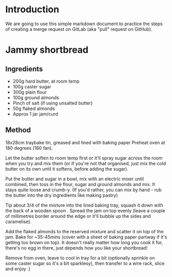 # Introduction

We are going to use this simple markdown document to practice the steps of creating a merge request on GitLab (aka "pull" request on GitHub).

# Jammy shortbread

## Ingredients

* 200g hard butter, at room temp
* 100g caster sugar
* 300g plain flour 
* 100g ground almonds  
* Pinch of salt (if using unsalted butter)
* 50g flaked almonds
* Approx 1 jar jam/curd

## Method 

18x28cm traybake tin, greased and lined with baking paper
Preheat oven at 180 degrees (160 fan).

Let the butter soften to room temp first or it'll spray sugar across the room when you try and mix them (or if you're not that organised, just mix the cold butter on its own until it softens, before adding the sugar). 

Put the butter and sugar in a bowl, mix with an electric mixer until combined, then toss in the flour, sugar and ground almonds and mix. It stays quite loose and crumb-y. 
(If you'd rather, you can mix by hand - rub the butter into the dry ingredients like making pastry)

Tip about 3/4 of the mixture into the lined baking tray, squash it down with the back of a wooden spoon . Spread the jam on top evenly  (leave a couple of millimetres border around the edge or it'll bubble up the sides and caramelise).

Add the flaked almonds to the reserved mixture and scatter it on top of the jam. Bake for ~35-45mins (cover with a sheet of baking paper partway if it's getting too brown on top). It doesn't really matter how long you cook it for, there's no egg in there, just depends how you like your shortbread!

Remove from oven, leave to cool in tray for a bit (optionally sprinkle on some caster sugar so it's a bit sparklesy), then transfer to a wire rack, slice and enjoy :)